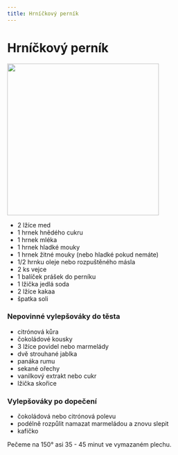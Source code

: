```yaml
---
title: Hrníčkový perník
---
```


# Hrníčkový perník

<img src="/Pečení/Hrníčkový perník.jpg" width="350" class="img-fluid ml-2 rounded float-right">

* 2 lžíce med
* 1 hrnek hnědého cukru
* 1 hrnek mléka
* 1 hrnek hladké mouky
* 1 hrnek žitné mouky (nebo hladké pokud nemáte)
* 1/2 hrnku oleje nebo rozpuštěného másla
* 2 ks vejce
* 1 balíček prášek do perníku
* 1 lžička jedlá soda
* 2 lžíce kakaa
* špatka soli

### Nepovinné vylepšováky do těsta

* citrónová kůra
* čokoládové kousky
* 3 lžíce povidel nebo marmelády
* dvě strouhané jablka
* panáka rumu
* sekané ořechy
* vanilkový extrakt nebo cukr
* lžička skořice

### Vylepšováky po dopečení

* čokoládová nebo citrónová polevu
* podélně rozpůlit namazat marmeládou a znovu slepit
* kafíčko

Pečeme na 150° asi 35 - 45 minut ve vymazaném plechu.
